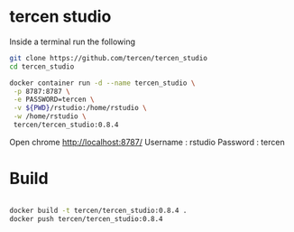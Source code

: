 # tercen studio

Inside a terminal run the following

```bash
git clone https://github.com/tercen/tercen_studio
cd tercen_studio

docker container run -d --name tercen_studio \
 -p 8787:8787 \
 -e PASSWORD=tercen \
 -v ${PWD}/rstudio:/home/rstudio \
 -w /home/rstudio \
 tercen/tercen_studio:0.8.4

```

Open chrome [http://localhost:8787/](http://localhost:8787/)
Username : rstudio
Password : tercen

# Build

```bash

docker build -t tercen/tercen_studio:0.8.4 .
docker push tercen/tercen_studio:0.8.4


```